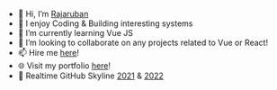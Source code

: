 - 👋 Hi, I’m <a href="https://www.linkedin.com/in/rajaruban-rajindram">Rajaruban</a>
- 👀 I enjoy Coding & Building interesting systems
- 🌱 I’m currently learning Vue JS
- 💞️ I’m looking to collaborate on any projects related to Vue or React!
- 📫 Hire me <a href="https://www.linkedin.com/in/rajaruban-rajindram">here<a>!
- 🌐 Visit my portfolio <a href="https://rajaruban.github.io/portfolio/raj-portfolio.html">here</a>!
- 🌆 Realtime GitHub Skyline <a href="https://skyline.github.com/rubanero14/2021">2021<a> & <a href="https://skyline.github.com/rubanero14/2022">2022<a>
  
<!---
rubanero14/rubanero14 is a ✨ special ✨ repository because its `README.md` (this file) appears on your GitHub profile.
You can click the Preview link to take a look at your changes.
--->
